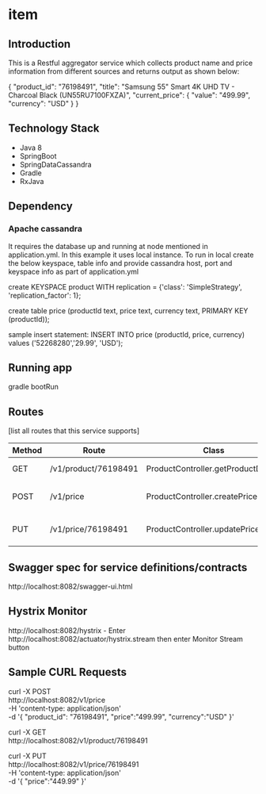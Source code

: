 # item
## Introduction
This is a Restful aggregator service which collects product name and price information from different sources and returns output as shown below:

{
    "product_id": "76198491",
    "title": "Samsung 55\" Smart 4K UHD TV - Charcoal Black (UN55RU7100FXZA)",
    "current_price": {
	    "value": "499.99",
	    "currency": "USD"
     }
}

## Technology Stack
* Java 8
* SpringBoot
* SpringDataCassandra
* Gradle
* RxJava

## Dependency
### Apache cassandra
It requires the database up and running at node mentioned in application.yml. In this example it uses local instance.
To run in local create the below keyspace, table info and provide cassandra host, port and keyspace info as part of application.yml

create KEYSPACE product WITH replication = {'class': 'SimpleStrategy', 'replication_factor': 1};

create table price (productId text, price text, currency text, PRIMARY KEY (productId));

sample insert statement: INSERT INTO price (productId, price, currency) values ('52268280','29.99', 'USD');

## Running app

gradle bootRun

## Routes

[list all routes that this service supports]

| Method | Route | Class | Description
| ------ | ----- | ----- | -----------
| GET  | /v1/product/76198491 | ProductController.getProductDetails | Item detail with price
| POST | /v1/price | ProductController.createPriceById | create price for a given product id
| PUT | /v1/price/76198491 | ProductController.updatePriceById | update price details

## Swagger spec for service definitions/contracts

http://localhost:8082/swagger-ui.html

## Hystrix Monitor

http://localhost:8082/hystrix
    - Enter http://localhost:8082/actuator/hystrix.stream then enter Monitor Stream button

## Sample CURL Requests

curl -X POST \
  http://localhost:8082/v1/price \
  -H 'content-type: application/json' \
  -d '{
  	"product_id": "76198491",
	"price":"499.99",
	"currency":"USD"
}'

curl -X GET \
  http://localhost:8082/v1/product/76198491
  
curl -X PUT \
  http://localhost:8082/v1/price/76198491 \
  -H 'content-type: application/json' \
  -d '{
	"price":"449.99"
}'
